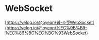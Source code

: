 # WebSocket

[https://velog.io/@oyeon/웹-소켓WebSocket](https://velog.io/@oyeon/%EC%9B%B9-%EC%86%8C%EC%BC%93WebSocket)